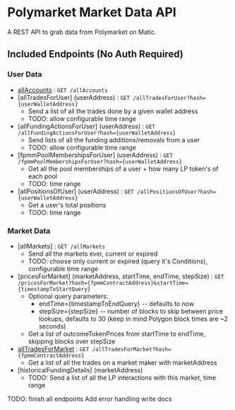 # Polymarket Market Data API

A REST API to grab data from Polymarket on Matic.

## Included Endpoints (No Auth Required)
### User Data
* [allAccounts](allAccounts.md) : `GET /allAccounts`
* [allTradesForUser] (userAddress) : `GET /allTradesForUser?hash={userWalletAddress}`
    - Send a list of all the trades done by a given wallet address
    - TODO: allow configurable time range
* [allFundingActionsForUser] (userAddress) : `GET /allFundingActionsForUser?hash={userWalletAddress}`
    - Send lists of all the funding additions/removals from a user
    - TODO: allow configurable time range
* [fpmmPoolMembershipsForUser] (userAddress) : `GET /fpmmPoolMembershipsForUser?hash={userWalletAddress}`
    - Get all the pool memberships of a user + how many LP token's of each pool
    - TODO: time range
* [allPositionsOfUser] (userAddress) : `GET /allPositionsOfUser?hash={userWalletAddress}`
    - Get a user's total positions
    - TODO: time range

### Market Data
* [allMarkets] : `GET /allMarkets`
    - Send all the markets ever, current or expired
    - TODO: choose only current or expired (query it's Conditions), configurable time range
* [pricesForMarket] (marketAddress, startTime, endTime, stepSize) : `GET /pricesForMarket?hash={fpmmContractAddress}&startTime={timestampToStartQuery}`
    - Optional query parameters:
        - endTime={timestampToEndQuery} -- defaults to now
        - stepSize={stepSize} -- number of blocks to skip between price lookups, defaults to 30 (keep in mind Polygon block times are ~2 seconds)
    - Get a list of outcomeTokenPrices from startTime to endTime, skipping blocks over stepSize
* [allTradesForMarket](marketAddress, ) : `GET /allTradesForMarket?hash={fpmmContractAddress}`
    - Get a list of all the trades on a market maker with marketAddress
* [historicalFundingDetails] (marketAddress)
    - TODO: Send a list of all the LP interactions with this market, time range


TODO:
finish all endpoints
Add error handling
write docs